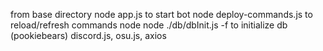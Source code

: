  from base directory
 node app.js to start bot
 node deploy-commands.js to reload/refresh commands
 node node ./db/dbInit.js -f to initialize db (pookiebears)
discord.js, osu.js, axios